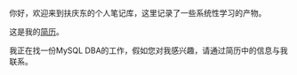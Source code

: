 你好，欢迎来到扶庆东的个人笔记库，这里记录了一些系统性学习的产物。

这是我的<a href="./resume/resume202203.pdf" target="blank">简历</a>。

我正在找一份MySQL DBA的工作，假如您对我感兴趣，请通过简历中的信息与我联系。
